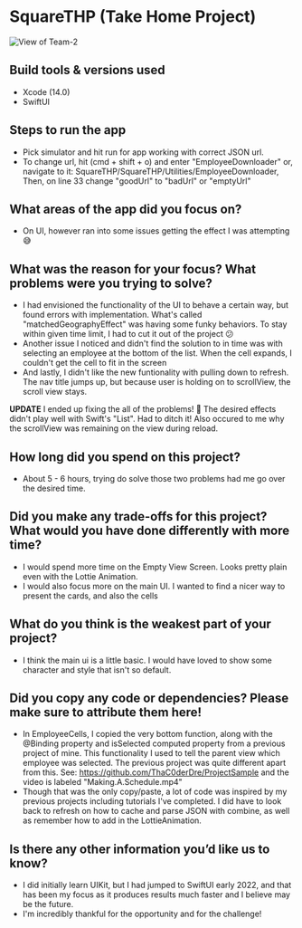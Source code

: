 
# SquareTHP (Take Home Project)

![View of Team-2](https://user-images.githubusercontent.com/94762769/200207781-a9c32a02-ff46-41dc-80d6-02c953b9c8c1.jpg)

## Build tools & versions used
- Xcode (14.0)
- SwiftUI

## Steps to run the app
- Pick simulator and hit run for app working with correct JSON url.
- To change url, hit (cmd + shift + o) and enter "EmployeeDownloader"
        or, navigate to it: SquareTHP/SquareTHP/Utilities/EmployeeDownloader,
        Then, on line 33 change "goodUrl" to "badUrl" or "emptyUrl"
        
## What areas of the app did you focus on?
- On UI, however ran into some issues getting the effect I was attempting 😅

## What was the reason for your focus? What problems were you trying to solve?
- I had envisioned the functionality of the UI to behave a certain way, but found errors with implementation. What's called "matchedGeographyEffect" was having some funky behaviors. To stay within given time limit, I had to cut it out of the project 😕
- Another issue I noticed and didn't find the solution to in time was with selecting an employee at the bottom of the list. When the cell expands, I couldn't get the cell to fit in the screen
- And lastly, I didn't like the new funtionality with pulling down to refresh. The nav title jumps up, but because user is holding on to scrollView, the scroll view stays.

 **UPDATE**
I ended up fixing the all of the problems! 🍾
    The desired effects didn't play well with Swift's "List". Had to ditch it!
    Also occured to me why the scrollView was remaining on the view during reload.

## How long did you spend on this project?
- About 5 - 6 hours, trying do solve those two problems had me go over the desired time.

## Did you make any trade-offs for this project? What would you have done differently with more time?
- I would spend more time on the Empty View Screen. Looks pretty plain even with the Lottie Animation. 
- I would also focus more on the main UI. I wanted to find a nicer way to present the cards, and also the cells

## What do you think is the weakest part of your project?
- I think the main ui is a little basic. I would have loved to show some character and style that isn't so default.

## Did you copy any code or dependencies? Please make sure to attribute them here!
- In EmployeeCells, I copied the very bottom function, along with the @Binding property and isSelected computed property from a previous project of mine. This functionality I used to tell the parent view which employee was selected. The previous project was quite different apart from this. See: https://github.com/ThaC0derDre/ProjectSample and the video is labeled "Making.A.Schedule.mp4"
- Though that was the only copy/paste, a lot of code was inspired by my previous projects including tutorials I've completed. I did have to look back to refresh on how to cache and parse JSON with combine, as well as remember how to add in the LottieAnimation.

## Is there any other information you’d like us to know?
- I did initially learn UIKit, but I had jumped to SwiftUI early 2022, and that has been my focus as it produces results much faster and I believe may be the future.
- I'm incredibly thankful for the opportunity and for the challenge! 
